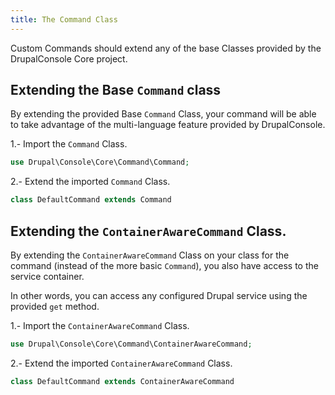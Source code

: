 ```yaml
---
title: The Command Class
---
```


Custom Commands should extend any of the base Classes provided by the DrupalConsole Core project.

## Extending the Base `Command` class

By extending the provided Base `Command` Class, your command will be able to take advantage of the multi-language feature provided by DrupalConsole.

1.- Import the `Command` Class.

```php
use Drupal\Console\Core\Command\Command;
```

2.- Extend the imported `Command` Class.

```php
class DefaultCommand extends Command
```

## Extending the `ContainerAwareCommand` Class.

By extending the `ContainerAwareCommand` Class on your class for the command (instead of the more basic `Command`), you also have access to the service container.

In other words, you can access any configured Drupal service using the provided `get` method.

1.- Import the `ContainerAwareCommand` Class.

```php
use Drupal\Console\Core\Command\ContainerAwareCommand;
```

2.- Extend the imported `ContainerAwareCommand` Class.

```php
class DefaultCommand extends ContainerAwareCommand
```
